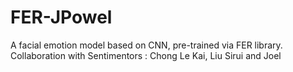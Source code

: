 # FER-JPowel
A facial emotion model based on CNN, pre-trained via FER library. Collaboration with Sentimentors : Chong Le Kai, Liu Sirui and Joel 
